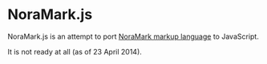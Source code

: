 # NoraMark.js

NoraMark.js is an attempt to port [NoraMark markup language](http://github.com/skoji/noramark) to JavaScript.

It is not ready at all (as of 23 April 2014).

